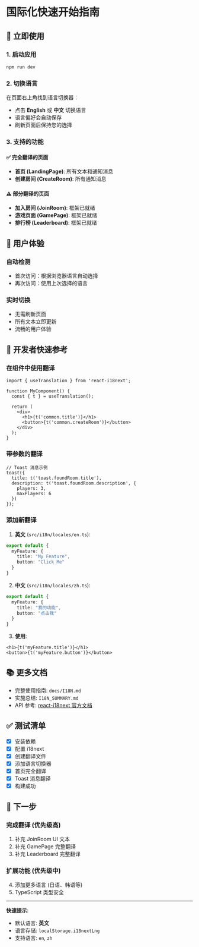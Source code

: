 # 国际化快速开始指南

## 🚀 立即使用

### 1. 启动应用
```bash
npm run dev
```

### 2. 切换语言
在页面右上角找到语言切换器：
- 点击 **English** 或 **中文** 切换语言
- 语言偏好会自动保存
- 刷新页面后保持您的选择

### 3. 支持的功能

#### ✅ 完全翻译的页面
- **首页 (LandingPage)**: 所有文本和通知消息
- **创建房间 (CreateRoom)**: 所有通知消息

#### ⚠️ 部分翻译的页面
- **加入房间 (JoinRoom)**: 框架已就绪
- **游戏页面 (GamePage)**: 框架已就绪
- **排行榜 (Leaderboard)**: 框架已就绪

## 📱 用户体验

### 自动检测
- 首次访问：根据浏览器语言自动选择
- 再次访问：使用上次选择的语言

### 实时切换
- 无需刷新页面
- 所有文本立即更新
- 流畅的用户体验

## 🔧 开发者快速参考

### 在组件中使用翻译

```tsx
import { useTranslation } from 'react-i18next';

function MyComponent() {
  const { t } = useTranslation();

  return (
    <div>
      <h1>{t('common.title')}</h1>
      <button>{t('common.createRoom')}</button>
    </div>
  );
}
```

### 带参数的翻译

```tsx
// Toast 消息示例
toast({
  title: t('toast.foundRoom.title'),
  description: t('toast.foundRoom.description', { 
    players: 3, 
    maxPlayers: 6 
  })
});
```

### 添加新翻译

1. **英文** (`src/i18n/locales/en.ts`):
```typescript
export default {
  myFeature: {
    title: "My Feature",
    button: "Click Me"
  }
}
```

2. **中文** (`src/i18n/locales/zh.ts`):
```typescript
export default {
  myFeature: {
    title: "我的功能",
    button: "点击我"
  }
}
```

3. **使用**:
```tsx
<h1>{t('myFeature.title')}</h1>
<button>{t('myFeature.button')}</button>
```

## 📚 更多文档

- 完整使用指南: `docs/I18N.md`
- 实施总结: `I18N_SUMMARY.md`
- API 参考: [react-i18next 官方文档](https://react.i18next.com/)

## ✅ 测试清单

- [x] 安装依赖
- [x] 配置 i18next
- [x] 创建翻译文件
- [x] 添加语言切换器
- [x] 首页完全翻译
- [x] Toast 消息翻译
- [x] 构建成功

## 🎯 下一步

### 完成翻译 (优先级高)
1. 补充 JoinRoom UI 文本
2. 补充 GamePage 完整翻译
3. 补充 Leaderboard 完整翻译

### 扩展功能 (优先级中)
4. 添加更多语言 (日语、韩语等)
5. TypeScript 类型安全

---
**快速提示**: 
- 默认语言: **英文**
- 语言存储: `localStorage.i18nextLng`
- 支持语言: `en`, `zh`

